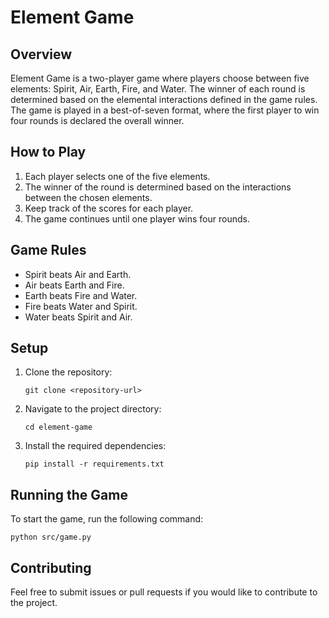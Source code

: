 # Element Game

## Overview
Element Game is a two-player game where players choose between five elements: Spirit, Air, Earth, Fire, and Water. The winner of each round is determined based on the elemental interactions defined in the game rules. The game is played in a best-of-seven format, where the first player to win four rounds is declared the overall winner.

## How to Play
1. Each player selects one of the five elements.
2. The winner of the round is determined based on the interactions between the chosen elements.
3. Keep track of the scores for each player.
4. The game continues until one player wins four rounds.

## Game Rules
- Spirit beats Air and Earth.
- Air beats Earth and Fire.
- Earth beats Fire and Water.
- Fire beats Water and Spirit.
- Water beats Spirit and Air.

## Setup
1. Clone the repository:
   ```
   git clone <repository-url>
   ```
2. Navigate to the project directory:
   ```
   cd element-game
   ```
3. Install the required dependencies:
   ```
   pip install -r requirements.txt
   ```

## Running the Game
To start the game, run the following command:
```
python src/game.py
```

## Contributing
Feel free to submit issues or pull requests if you would like to contribute to the project.